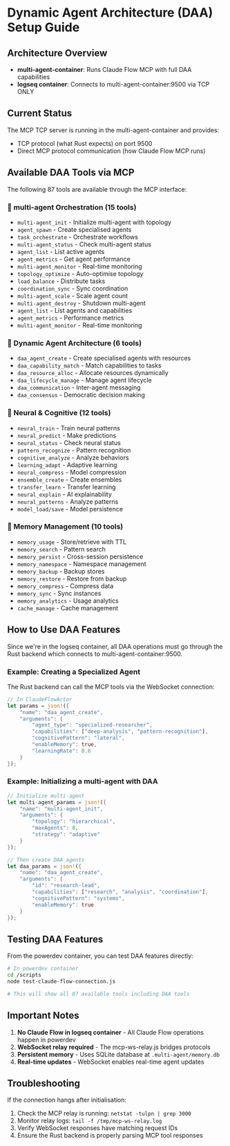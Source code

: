 # Dynamic Agent Architecture (DAA) Setup Guide

## Architecture Overview

- **multi-agent-container**: Runs Claude Flow MCP with full DAA capabilities
- **logseq container**: Connects to multi-agent-container:9500 via TCP ONLY

## Current Status

The MCP TCP server is running in the multi-agent-container and provides:
- TCP protocol (what Rust expects) on port 9500
- Direct MCP protocol communication (how Claude Flow MCP runs)

## Available DAA Tools via MCP

The following 87 tools are available through the MCP interface:

### 🐝 multi-agent Orchestration (15 tools)
- `multi-agent_init` - Initialize multi-agent with topology
- `agent_spawn` - Create specialised agents
- `task_orchestrate` - Orchestrate workflows
- `multi-agent_status` - Check multi-agent status
- `agent_list` - List active agents
- `agent_metrics` - Get agent performance
- `multi-agent_monitor` - Real-time monitoring
- `topology_optimize` - Auto-optimise topology
- `load_balance` - Distribute tasks
- `coordination_sync` - Sync coordination
- `multi-agent_scale` - Scale agent count
- `multi-agent_destroy` - Shutdown multi-agent
- `agent_list` - List agents and capabilities
- `agent_metrics` - Performance metrics
- `multi-agent_monitor` - Real-time monitoring

### 🤖 Dynamic Agent Architecture (6 tools)
- `daa_agent_create` - Create specialised agents with resources
- `daa_capability_match` - Match capabilities to tasks
- `daa_resource_alloc` - Allocate resources dynamically
- `daa_lifecycle_manage` - Manage agent lifecycle
- `daa_communication` - Inter-agent messaging
- `daa_consensus` - Democratic decision making

### 🧠 Neural & Cognitive (12 tools)
- `neural_train` - Train neural patterns
- `neural_predict` - Make predictions
- `neural_status` - Check neural status
- `pattern_recognize` - Pattern recognition
- `cognitive_analyze` - Analyze behaviors
- `learning_adapt` - Adaptive learning
- `neural_compress` - Model compression
- `ensemble_create` - Create ensembles
- `transfer_learn` - Transfer learning
- `neural_explain` - AI explainability
- `neural_patterns` - Analyze patterns
- `model_load/save` - Model persistence

### 💾 Memory Management (10 tools)
- `memory_usage` - Store/retrieve with TTL
- `memory_search` - Pattern search
- `memory_persist` - Cross-session persistence
- `memory_namespace` - Namespace management
- `memory_backup` - Backup stores
- `memory_restore` - Restore from backup
- `memory_compress` - Compress data
- `memory_sync` - Sync instances
- `memory_analytics` - Usage analytics
- `cache_manage` - Cache management

## How to Use DAA Features

Since we're in the logseq container, all DAA operations must go through the Rust backend which connects to multi-agent-container:9500.

### Example: Creating a Specialized Agent

The Rust backend can call the MCP tools via the WebSocket connection:

```rust
// In ClaudeFlowActor
let params = json!({
    "name": "daa_agent_create",
    "arguments": {
        "agent_type": "specialized-researcher",
        "capabilities": ["deep-analysis", "pattern-recognition"],
        "cognitivePattern": "lateral",
        "enableMemory": true,
        "learningRate": 0.8
    }
});
```

### Example: Initializing a multi-agent with DAA

```rust
// Initialize multi-agent
let multi-agent_params = json!({
    "name": "multi-agent_init",
    "arguments": {
        "topology": "hierarchical",
        "maxAgents": 8,
        "strategy": "adaptive"
    }
});

// Then create DAA agents
let daa_params = json!({
    "name": "daa_agent_create",
    "arguments": {
        "id": "research-lead",
        "capabilities": ["research", "analysis", "coordination"],
        "cognitivePattern": "systems",
        "enableMemory": true
    }
});
```

## Testing DAA Features

From the powerdev container, you can test DAA features directly:

```bash
# In powerdev container
cd /scripts
node test-claude-flow-connection.js

# This will show all 87 available tools including DAA tools
```

## Important Notes

1. **No Claude Flow in logseq container** - All Claude Flow operations happen in powerdev
2. **WebSocket relay required** - The mcp-ws-relay.js bridges protocols
3. **Persistent memory** - Uses SQLite database at `.multi-agent/memory.db`
4. **Real-time updates** - WebSocket enables real-time agent updates

## Troubleshooting

If the connection hangs after initialisation:
1. Check the MCP relay is running: `netstat -tulpn | grep 3000`
2. Monitor relay logs: `tail -f /tmp/mcp-ws-relay.log`
3. Verify WebSocket responses have matching request IDs
4. Ensure the Rust backend is properly parsing MCP tool responses